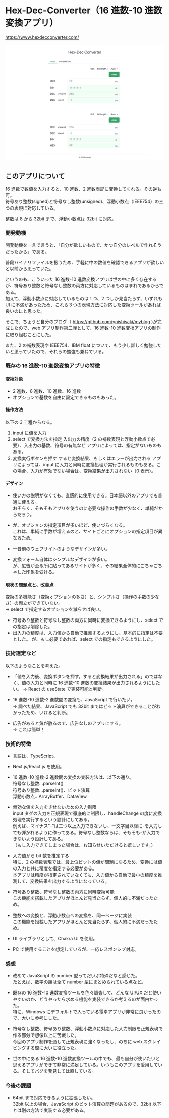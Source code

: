# Hex-Dec-Converter（16 進数-10 進数変換アプリ）

https://www.hexdecconverter.com/

![Hex-Dec-Converter](figures/preview.png)

## このアプリについて

16 進数で数値を入力すると、10 進数、2 進数表記に変換してくれる。その逆も可。  
符号あり整数(signed)と符号なし整数(unsigned)、浮動小数点（IEEE754）の三つの表現に対応している。

整数は 8 から 32bit まで、浮動小数点は 32bit に対応。

### 開発動機

開発動機を一言で言うと、「自分が欲しいもので、かつ自分のレベルで作れそうだったから」である。

普段バイナリファイルを扱うため、手軽に中の数値を確認できるアプリが欲しいと以前から思っていた。

というのも、こういった 16 進数-10 進数変換アプリは世の中に多く存在するが、符号あり整数と符号なし整数の両方に対応しているものはまれであるからである。  
加えて、浮動小数点に対応しているものは 1 つ、2 つしか見当たらず、いずれも UI に不満があったため、これら３つの表現方法に対応した変換ツールがあれば良いのにと思った。

そこで、ちょうど自分のブログ（ https://github.com/ynishisaki/myblog )が完成したので、web アプリ制作第二弾として、16 進数-10 進数変換アプリの制作に取り組むことにした。

また、2 の補数表現や IEEE754、IBM float について、もう少し詳しく勉強したいと思っていたので、それらの勉強も兼ねている。

### 既存の 16 進数-10 進数変換アプリの特徴

#### 変換対象

-   2 進数、8 進数、10 進数、16 進数
-   オプションで基数を自由に設定できるものもあった。

#### 操作方法

以下の 3 工程からなる。

1. input に値を入力
2. select で変換方法を指定
   入出力の精度（2 の補数表現と浮動小数点で必要）、入出力の基数、符号の有無など
   アプリによっては、指定がないものもある。
3. 変換実行ボタンを押す
   すると変換結果、もしくはエラーが出力される
   アプリによっては、input に入力と同時に変換処理が実行されるものもある。この場合、入力が有効でない場合は、変換結果が出力されない（0 表示）。

#### デザイン

-   使い方の説明がなくても、直感的に使用できる。日本語以外のアプリでも普通に使える。  
    おそらく、そもそもアプリを使うのに必要な操作の手数が少なく、単純だからだろう。

-   が、オプションの指定項目が多いほど、使いづらくなる。  
    これは、単純に手数が増えるのと、サイトごとにオプションの指定項目が異なるため。

-   一昔前のウェブサイトのようなデザインが多い。

-   変換フォーム自体はシンプルなデザインが多い。  
    が、広告が至る所に貼ってあるサイトが多く、その結果全体的にごちゃごちゃした印象を受ける。

#### 現状の問題点と、改善点

変換の多機能さ（変換オプションの多さ）と、シンプルさ（操作の手数の少なさ）の両立ができていない。  
→ select で指定するオプションを減らせば良い。

-   符号あり整数と符号なし整数の両方に同時に変換できるようにし、select での指定は削除した。
-   出入力の精度は、入力値から自動で推測するようにし、基本的に指定は不要とした。
    が、もし必要であれば、select での指定もできるようにした。

### 技術選定など

以下のようなことを考えた。

-   「値を入力後、変換ボタンを押す。すると変換結果が出力される」のではなく、値の入力と同時に 16 進数-10 進数の変換結果が出力されるようにしたい。
    → React の useState で実装可能と判断。

-   16 進数-10 進数-2 進数間の変換も、JavaScript で行いたい。  
    → 調べた結果、JavaScript でも 32bit まではビット演算ができることがわかったため、いけると判断。

-   広告があると気が散るので、広告なしのアプリにする。  
    → これは簡単！

### 技術的特徴

-   言語は、TypeScript。

-   Next.js/React.js を使用。

-   16 進数-10 進数-2 進数間の変換の実装方法は、以下の通り。  
    符号なし整数...parseInt()  
    符号あり整数...parseInt()、ビット演算  
    浮動小数点...ArrayBuffer、DataView

-   無効な値を入力をさせないための入力制限  
    input タグの入力を正規表現で徹底的に制限し、handleChange の度に変換処理を実行するという設計にしてある。  
    例えば、マイナス"-"は二つ以上入力できないし、一文字目以降に-を入力しても弾かれるように作ってある。符号なし整数ならば、そもそも-が入力できないよう設計してある。  
    （もし入力できてしまった場合は、お知らせいただけると嬉しいです。）

-   入力値から bit 数を推定する  
    特に、2 の補数表現では、最上位ビットの値が問題になるため、変換には値の入力と共に精度を指定する必要がある。  
    本アプリは精度が指定されていなくても、入力値から自動で最小の精度を推測して、変換結果を出力するようになっている。

-   符号あり整数、符号なし整数の両方に同時変換可能  
    この機能を搭載したアプリがほとんど見当たらず、個人的に不満だったため。

-   整数への変換と、浮動小数点への変換を、同一ページに実装  
    この機能を搭載したアプリがほとんど見当たらず、個人的に不満だったため。

-   UI ライブラリとして、Chakra UI を使用。

-   PC で使用することを想定しているが、一応レスポンシブ対応。

### 感想

-   改めて JavaScript の number 型ってだいぶ特殊だなと感じた。  
    たとえば、数字の類は全て number 型にまとめられている点など。

-   既存の 16 進数-10 進数変換ツールを色々調査して、どんな UI/UX だと使いやすいのか、どうやったら求める機能を実装できるか考えるのが面白かった。  
    特に、Windows にデフォルトで入っている電卓アプリが非常に良かったので、大いに参考にした。

-   符号なし整数、符号あり整数、浮動小数点に対応した入力制限を正規表現で作る部分で想像以上に苦戦した。  
    今回のアプリ制作を通して正規表現に強くなったし、のちに web スクレイピングする際に大いに役立った。

-   世の中にある 16 進数-10 進数変換ツールの中でも、最も自分が使いたいと思えるアプリができて非常に満足している。いつもこのアプリを愛用している。そしてバグを発見しては直している。

### 今後の課題

-   64bit まで対応できるように拡張したい。  
    32bit 以上の場合、JavaScript のビット演算の問題があるので、32bit 以下とは別の方法で実装する必要がある。
